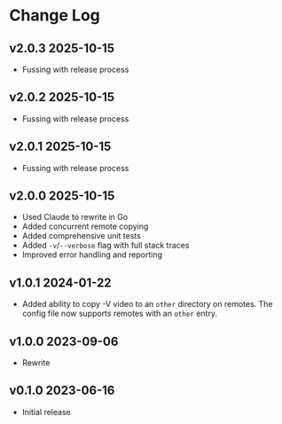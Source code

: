 # Change Log


## v2.0.3 2025-10-15

* Fussing with release process


## v2.0.2 2025-10-15

* Fussing with release process


## v2.0.1 2025-10-15

* Fussing with release process


## v2.0.0 2025-10-15

* Used Claude to rewrite in Go
* Added concurrent remote copying
* Added comprehensive unit tests
* Added `-v`/`--verbose` flag with full stack traces
* Improved error handling and reporting


## v1.0.1 2024-01-22

* Added ability to copy -V video to an `other` directory on remotes.
  The config file now supports remotes with an `other` entry.


## v1.0.0 2023-09-06

* Rewrite


## v0.1.0 2023-06-16

* Initial release

